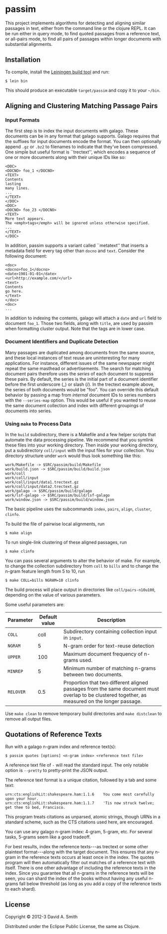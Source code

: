 # passim

This project implements algorithms for detecting and aligning similar
passages in text, either from the command line or the clojure REPL.
It can be run either in query mode, to find quoted passages from a
reference text, or all-pairs mode, to find all pairs of passages
within longer documents with substantial alignments.

## Installation

To compile, install the [Leiningen build tool](http://leiningen.org/)
and run:

    $ lein bin

This should produce an executable `target/passim` and copy it to your
`~/bin`.

## Aligning and Clustering Matching Passage Pairs

### Input Formats

The first step is to index the input documents with galago.  These
documents can be in any format that galago supports.  Galago requires
that the suffixes for input documents encode the format.  You can then
optionally append `.gz` or `.bz2` to filenames to indicate that
they've been compressed.  One simple but useful
format is ``trectext'', which encodes a sequence of one or more
documents along with their unique IDs like so:

	<DOC>
	<DOCNO> foo_1 </DOCNO>
	<TEXT>
	Contents
	lasting
	many lines.
	...
	</TEXT>
	</DOC>
	<DOC>
	<DOCNO> foo_23 </DOCNO>
	<TEXT>
	More text appears.
	The <emph>tags</emph> will be ignored unless otherwise specified.
	...
	</TEXT>
	</DOC>

In addition, passim supports a variant called ``metatext'' that
inserts a metadata field for every tag other than `docno` and
`text`.  Consider the following document:

	<doc>
	<docno>foo_1</docno>
	<date>1901-01-01</date>
	<url>http://example.com/</url>
	<text>
	Contents
	go here.
	</text>
	</doc>
	<doc>
	...

In addition to indexing the contents, galago will attach a `date` and
`url` field to document `foo_1`.  Those two fields, along with
`title`, are used by passim when formatting cluster output.  Note that
the tags are in lower case.

### Document Identifiers and Duplicate Detection

Many passages are duplicated among documents from the same source, and
these local instances of text reuse are uninteresting for many
applications.  For instance, different issues of the same newspaper
might repeat the same masthead or advertisements.  The search for
matching document pairs therefore uses the _series_ of each document
to suppress these pairs.  By default, the series is the initial part
of a document identifier before the first underscore (\_) or slash
(/).  In the trectext example above, the series of both documents
would be "foo".  You can override this default behavior by passing a
map from _internal_ document IDs to series numbers with the
`--series-map` option.  This would be useful if you wanted to reuse
the same document collection and index with different groupings of
documents into series.

### Using `make` to Process Data

In the `build` subdirectory, there is a Makefile and a few helper
scripts that automate the data processing pipeline.  We recommend that
you symlink these files into your working directory.  Then inside your
working directory, put a subdirectory `coll/input` with the input
files for your collection.  You directory structure under `work` would
thus look something like this:

	work/Makefile -> $SRC/passim/build/Makefile
	work/build.json -> $SRC/passim/build/build.json
	work/coll
	work/coll/input
	work/coll/input/data1.trectext.gz
	work/coll/input/data2.trectext.gz
	work/galago -> $SRC/passim/build/galago
	work/lsf-galago -> $SRC/passim/build/lsf-galago
	work/window.json -> $SRC/passim/build/window.json

The basic pipeline uses the subcommands `index`, `pairs`, `align`,
`cluster`, `clinfo`.

To build the file of pairwise local alignments, run

	$ make align

To run single-link clustering of these aligned passages, run

	$ make clinfo

You can pass several arguments to alter the behavior of make.  For
example, to change the collection subdirectory from `coll` to `bills`
and to change the n-gram feature length from 5 to 10, run

	$ make COLL=bills NGRAM=10 clinfo

The build process will place output in directories like
`coll/pairs-n10u100`, depending on the value of various parameters.

Some useful parameters are:

Parameter | Default value | Description
--------- | ------------- | -----------
`COLL` | coll | Subdirectory containing collection input in `input`.
`NGRAM` | 5 | N-gram order for text-reuse detection
`UPPER` | 100 | Maximum document frequency of n-grams used.
`MINREP` | 5 | Minimum number of matching n-grams between two documents.
`RELOVER` | 0.5 | Proportion that two different aligned passages from the same document must overlap to be clustered together, as measured on the longer passage.

Use `make clean` to remove temporary build directories and `make
distclean` to remove all output files.

## Quotations of Reference Texts

Run with a galago n-gram index and reference text(s):

	$ passim quotes [options] <n-gram index> <reference text file>

A reference text file of `-` will read the standard input.  The only
notable option is `--pretty` to pretty-print the JSON output.

The reference text format is a unique citation, followed by a tab and
some text:

	urn:cts:englishLit:shakespeare.ham:1.1.6	You come most carefully upon your hour.
	urn:cts:englishLit:shakespeare.ham:1.1.7	'Tis now struck twelve; get thee to bed, Francisco.

This program treats citations as unparsed, atomic strings, though URNs
in a standard scheme, such as the CTS citations used here, are
encouraged.

You can use any galago n-gram index: 4-gram, 5-gram, etc. For several
tasks, 5-grams seem like a good tradeoff.

For best results, index the reference texts---as trectext or some
other plaintext format---along with the target document.  This ensures
that any n-gram in the reference texts occurs at least once in the
index.  The quotes program will then automatically filter out matches
of a reference text with itself.  There is one other advantage of
including the reference texts in the index.  Since you guarantee that
all n-grams in the reference texts will be seen, you can shard the
index of the books without having any useful n-grams fall below
threshold (as long as you add a copy of the reference texts to each
shard).


## License

Copyright © 2012-3 David A. Smith

Distributed under the Eclipse Public License, the same as Clojure.

